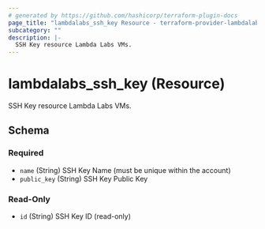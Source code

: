 ```yaml
---
# generated by https://github.com/hashicorp/terraform-plugin-docs
page_title: "lambdalabs_ssh_key Resource - terraform-provider-lambdalabs"
subcategory: ""
description: |-
  SSH Key resource Lambda Labs VMs.
---
```


# lambdalabs_ssh_key (Resource)

SSH Key resource Lambda Labs VMs.



<!-- schema generated by tfplugindocs -->
## Schema

### Required

- `name` (String) SSH Key Name (must be unique within the account)
- `public_key` (String) SSH Key Public Key

### Read-Only

- `id` (String) SSH Key ID (read-only)
